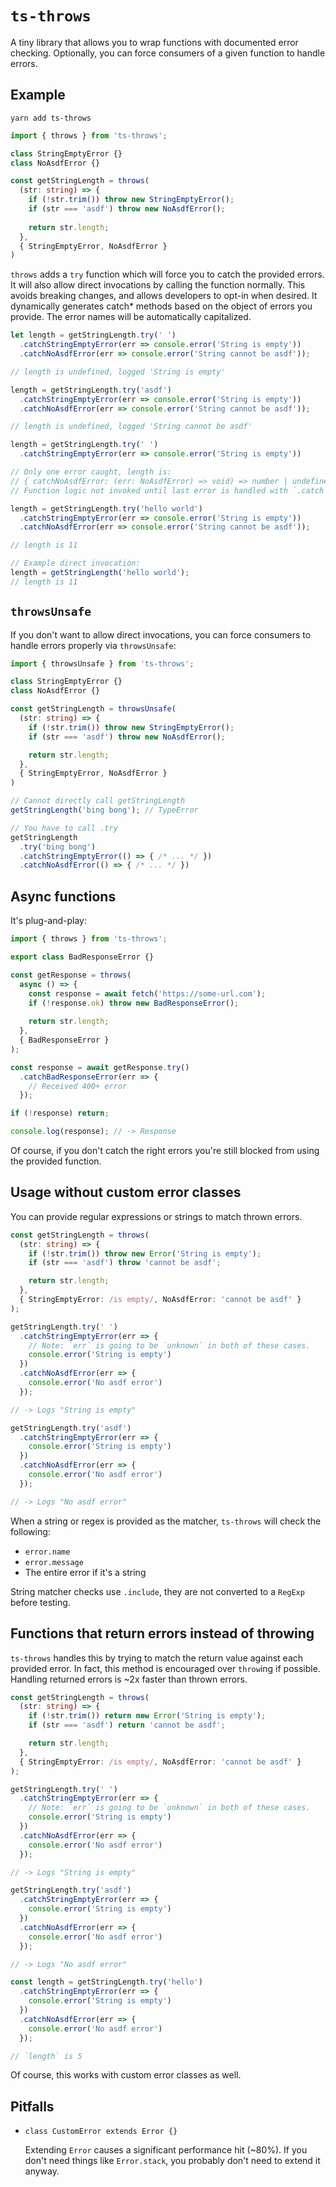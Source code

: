 # `ts-throws`

A tiny library that allows you to wrap functions with documented error checking. Optionally, you can force consumers
of a given function to handle errors.

## Example

`yarn add ts-throws`

```ts
import { throws } from 'ts-throws';

class StringEmptyError {}
class NoAsdfError {}

const getStringLength = throws(
  (str: string) => {
    if (!str.trim()) throw new StringEmptyError();
    if (str === 'asdf') throw new NoAsdfError();
    
    return str.length;
  },
  { StringEmptyError, NoAsdfError }
)
```

`throws` adds a `try` function which will force you to catch the provided errors. It will also allow direct invocations
by calling the function normally. This avoids breaking changes, and allows developers to opt-in when desired.
It dynamically generates catch* methods based on the object of errors you provide. The error names will be
automatically capitalized.

```ts
let length = getStringLength.try(' ')
  .catchStringEmptyError(err => console.error('String is empty'))
  .catchNoAsdfError(err => console.error('String cannot be asdf'));

// length is undefined, logged 'String is empty'

length = getStringLength.try('asdf')
  .catchStringEmptyError(err => console.error('String is empty'))
  .catchNoAsdfError(err => console.error('String cannot be asdf'));

// length is undefined, logged 'String cannot be asdf'

length = getStringLength.try(' ')
  .catchStringEmptyError(err => console.error('String is empty'))

// Only one error caught, length is:
// { catchNoAsdfError: (err: NoAsdfError) => void) => number | undefined }
// Function logic not invoked until last error is handled with `.catch`

length = getStringLength.try('hello world')
  .catchStringEmptyError(err => console.error('String is empty'))
  .catchNoAsdfError(err => console.error('String cannot be asdf'));

// length is 11

// Example direct invocation:
length = getStringLength('hello world');
// length is 11
```

## `throwsUnsafe`

If you don't want to allow direct invocations, you can force consumers to handle errors properly via `throwsUnsafe`:

```ts
import { throwsUnsafe } from 'ts-throws';

class StringEmptyError {}
class NoAsdfError {}

const getStringLength = throwsUnsafe(
  (str: string) => {
    if (!str.trim()) throw new StringEmptyError();
    if (str === 'asdf') throw new NoAsdfError();

    return str.length;
  },
  { StringEmptyError, NoAsdfError }
)

// Cannot directly call getStringLength
getStringLength('bing bong'); // TypeError

// You have to call .try
getStringLength
  .try('bing bong')
  .catchStringEmptyError(() => { /* ... */ })
  .catchNoAsdfError(() => { /* ... */ })
```

## Async functions

It's plug-and-play:

```ts
import { throws } from 'ts-throws';

export class BadResponseError {}

const getResponse = throws(
  async () => {
    const response = await fetch('https://some-url.com');
    if (!response.ok) throw new BadResponseError();
    
    return str.length;
  },
  { BadResponseError }
);

const response = await getResponse.try()
  .catchBadResponseError(err => {
    // Received 400+ error
  });

if (!response) return;

console.log(response); // -> Response
```

Of course, if you don't catch the right errors you're still blocked from using the provided function.

## Usage without custom error classes

You can provide regular expressions or strings to match thrown errors.

```ts
const getStringLength = throws(
  (str: string) => {
    if (!str.trim()) throw new Error('String is empty');
    if (str === 'asdf') throw 'cannot be asdf';

    return str.length;
  },
  { StringEmptyError: /is empty/, NoAsdfError: 'cannot be asdf' }
);

getStringLength.try(' ')
  .catchStringEmptyError(err => {
    // Note: `err` is going to be `unknown` in both of these cases.
    console.error('String is empty')
  })
  .catchNoAsdfError(err => {
    console.error('No asdf error')
  });

// -> Logs "String is empty"

getStringLength.try('asdf')
  .catchStringEmptyError(err => {
    console.error('String is empty')
  })
  .catchNoAsdfError(err => {
    console.error('No asdf error')
  });

// -> Logs "No asdf error"
```

When a string or regex is provided as the matcher, `ts-throws` will check the following:

- `error.name`
- `error.message`
- The entire error if it's a string

String matcher checks use `.include`, they are not converted to a `RegExp` before testing.

## Functions that return errors instead of throwing

`ts-throws` handles this by trying to match the return value against each provided error. In fact, this method is
encouraged over `throw`ing if possible. Handling returned errors is ~2x faster than thrown errors.

```ts
const getStringLength = throws(
  (str: string) => {
    if (!str.trim()) return new Error('String is empty');
    if (str === 'asdf') return 'cannot be asdf';

    return str.length;
  },
  { StringEmptyError: /is empty/, NoAsdfError: 'cannot be asdf' }
);

getStringLength.try(' ')
  .catchStringEmptyError(err => {
    // Note: `err` is going to be `unknown` in both of these cases.
    console.error('String is empty')
  })
  .catchNoAsdfError(err => {
    console.error('No asdf error')
  });

// -> Logs "String is empty"

getStringLength.try('asdf')
  .catchStringEmptyError(err => {
    console.error('String is empty')
  })
  .catchNoAsdfError(err => {
    console.error('No asdf error')
  });

// -> Logs "No asdf error"

const length = getStringLength.try('hello')
  .catchStringEmptyError(err => {
    console.error('String is empty')
  })
  .catchNoAsdfError(err => {
    console.error('No asdf error')
  });

// `length` is 5
```

Of course, this works with custom error classes as well.

## Pitfalls

- `class CustomError extends Error {}`

  Extending `Error` causes a significant performance hit (~80%). If you don't need things like `Error.stack`, you probably
  don't need to extend it anyway.
